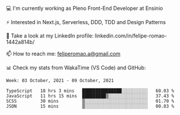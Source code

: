 💻 I'm currently working as Pleno Front-End Developer at Ensinio

⚡ Interested in Next.js, Serverless, DDD, TDD and Design Patterns

👥 Take a look at my LinkedIn profile: linkedin.com/in/felipe-romao-1442a814b/

📫 How to reach me: feliperomao.a@gmail.com

📊 Check my stats from WakaTime (VS Code) and GitHub:

<!--START_SECTION:waka-->
```text
Week: 03 October, 2021 - 09 October, 2021

TypeScript   18 hrs 3 mins   ███████████████░░░░░░░░░░   60.03 % 
JavaScript   11 hrs 15 mins  █████████▒░░░░░░░░░░░░░░░   37.43 % 
SCSS         30 mins         ▒░░░░░░░░░░░░░░░░░░░░░░░░   01.70 % 
JSON         15 mins         ▒░░░░░░░░░░░░░░░░░░░░░░░░   00.83 % 
```
<!--END_SECTION:waka-->
